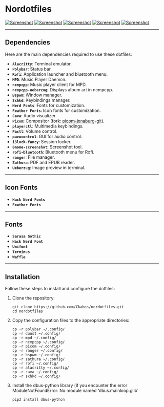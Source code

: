 # Nordotfiles

[![Screenshot](https://i.postimg.cc/yNbHCj3z/screenshot.png)](https://postimg.cc/p9z7DDB0)
[![Screenshot](https://i.postimg.cc/7hPM13Xf/screenshot1.png)](https://postimg.cc/wyPmgsCp)
[![Screenshot](https://i.postimg.cc/Wz4gq2bZ/screenshot2.png)](https://postimg.cc/S2wJwb9Q)
[![Screenshot](https://i.postimg.cc/MKv1WKL2/screenshot3.png)](https://postimg.cc/ZCzWHZZV)
[![Screenshot](https://i.postimg.cc/cJbrkQsv/screenshot4.png)](https://postimg.cc/bG1ysSSP)

---

## Dependencies

Here are the main dependencies required to use these dotfiles:

- **`Alacritty`**: Terminal emulator.
- **`Polybar`**: Status bar.
- **`Rofi`**: Application launcher and bluetooth menu.
- **`MPD`**: Music Player Daemon.
- **`ncmpcpp`**: Music player client for MPD.
- **`ncmpcpp-ueberzug`**: Displays album art in ncmpcpp.
- **`Bspwm`**: Window manager.
- **`Sxhkd`**: Keybindings manager.
- **`Nerd Fonts`**: Fonts for customization.
- **`Feather Fonts`**: Icon fonts for customization.
- **`Cava`**: Audio visualizer.
- **`Picom`**: Compositor (fork: [picom-jonaburg-git](https://aur.archlinux.org/packages/picom-jonaburg-git)).
- **`playerctl`**: Multimedia keybindings.
- **`Pactl`**: Volume control.
- **`pavucontrol`**: GUI for audio control.
- **`i3lock-fancy`**: Session locker.
- **`Gnome-screenshot`**: Screenshot tool.
- **`rofi-bluetooth`**: Bluetooth menu for Rofi.
- **`ranger`**: File manager.
- **`Zathura`**: PDF and EPUB reader.
- **`Ueberzug`**: Image preview in terminal.

---

## Icon Fonts

- **`Hack Nerd Fonts`**
- **`Feather Fonts`**

---

## Fonts

- **`Sarasa Gothic`**
- **`Hack Nerd Font`**
- **`Unifont`**
- **`Terminus`**
- **`Waffle`**

---

## Installation

Follow these steps to install and configure the dotfiles:

1. Clone the repository:
    ```
    git clone https://github.com/Ckabos/nordotfiles.git
    cd nordotfiles
    ```
    
2. Copy the configuration files to the appropriate directories:
    ```
    cp -r polybar ~/.config/
    cp -r dunst ~/.config/
    cp -r mpd ~/.config/
    cp -r ncmpcpp ~/.config/
    cp -r picom ~/.config/
    cp -r ranger ~/.config/
    cp -r bspwm ~/.config/
    cp -r zathura ~/.config/
    cp -r rofi ~/.config/
    cp -r alacritty ~/.config/
    cp -r cava ~/.config/
    cp -r sxhkd ~/.config/
    ```
3. Install the dbus-python library (if you encounter the error ModuleNotFoundError: No module named 'dbus.mainloop.glib'
    ```
    pip3 install dbus-python
    ```

